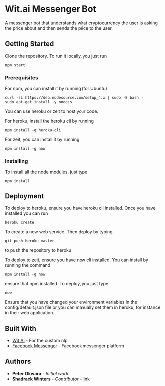 # Wit.ai Messenger Bot

A messenger bot that understands what cryptocurrency the user is asking the price about and then sends the price to the user.

## Getting Started

Clone the repository. To run it locally, you just run 
```
npm start
```

### Prerequisites

For npm, you can install it by running (for Ubuntu)
```
curl -sL https://deb.nodesource.com/setup_4.x | sudo -E bash -
sudo apt-get install -y nodejs
```

You can use heroku or zeit to host your code.

For heroku, install the heroku cli by running
```
npm install -g heroku-cli
``` 

For zeit, you can install it by running
```
npm install -g now
```


### Installing

To install all the node modules, just type

```
npm install
```

## Deployment

To deploy to heroku, ensure you have heroku cli installed. Once you have installed you can run
```
heroku create
```
To create a new web service. Then deploy by typing 
```
git push heroku master

```
to push the repository to heroku


To deploy to zeit, ensure you have now cli installed. You can install by running the command
```
npm install -g now

```
ensure that npm installed. To deploy, you just type
```
now

```

Ensure that you have changed your environment variables in the config/default.json file or you can manually set them in heroku, for instance in their web application.

## Built With

* [Wit Ai](https://wit.ai/) - For the custom nlp
* [Facebook Messenger](https://developers.facebook.com/products/messenger/overview/) - Facebook messenger platform

## Authors

* **Peter Okwara** - *Initial work* 
* **Shadrack Winters** - *Contributor* - [link](https://github.com/ShadrackNdolo)


